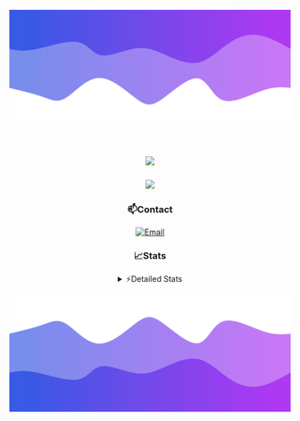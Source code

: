 ![Header](./header.png)
<div align="center">

<h1 align="center">
  <a href="https://git.io/typing-svg">
    <img src="https://readme-typing-svg.herokuapp.com/?lines=Hello,+There!+👋;This+is+chicho.;CEO+on+Hely+Development....;&center=true&size=25">
  </a>
</h1>
  
<p align="center">
  <img src="https://lanyard.cnrad.dev/api/852683595378196480" />
</p>

### 📫Contact
  [![Email](https://img.shields.io/badge/Email-gastondalla@gmail.com-04619f?style=for-the-badge&logo=gmail&logoColor=white)](mailto:gastondalla@gmail.com)
</br>  
### 📈Stats
<details>
    <summary> ⚡Detailed Stats</summary>
    <br/>

<!--START_SECTION:waka-->
![Code Time](http://img.shields.io/badge/Code%20Time-179%20hrs%2054%20mins-blue)

![Profile Views](http://img.shields.io/badge/Profile%20Views-2-blue)

**🐱 My GitHub Data** 

> 📦 37.8 kB Used in GitHub's Storage 
 > 
> 🏆 7 Contributions in the Year 2023
 > 
> 🚫 Not Opted to Hire
 > 
> 📜 6 Public Repositories 
 > 
> 🔑 9 Private Repositories 
 > 
**I'm a Night 🦉** 

```text
🌞 Morning                14 commits          █░░░░░░░░░░░░░░░░░░░░░░░░   04.15 % 
🌆 Daytime                49 commits          ████░░░░░░░░░░░░░░░░░░░░░   14.54 % 
🌃 Evening                158 commits         ████████████░░░░░░░░░░░░░   46.88 % 
🌙 Night                  116 commits         █████████░░░░░░░░░░░░░░░░   34.42 % 
```
📅 **I'm Most Productive on Tuesday** 

```text
Monday                   25 commits          ██░░░░░░░░░░░░░░░░░░░░░░░   07.42 % 
Tuesday                  65 commits          █████░░░░░░░░░░░░░░░░░░░░   19.29 % 
Wednesday                61 commits          █████░░░░░░░░░░░░░░░░░░░░   18.10 % 
Thursday                 37 commits          ███░░░░░░░░░░░░░░░░░░░░░░   10.98 % 
Friday                   48 commits          ████░░░░░░░░░░░░░░░░░░░░░   14.24 % 
Saturday                 48 commits          ████░░░░░░░░░░░░░░░░░░░░░   14.24 % 
Sunday                   53 commits          ████░░░░░░░░░░░░░░░░░░░░░   15.73 % 
```


📊 **This Week I Spent My Time On** 

```text
🕑︎ Time Zone: America/Argentina/Buenos_Aires

💬 Programming Languages: 
C#                       9 hrs 35 mins       ██████████░░░░░░░░░░░░░░░   39.94 % 
Python                   6 hrs 40 mins       ███████░░░░░░░░░░░░░░░░░░   27.77 % 
Other                    4 hrs 34 mins       █████░░░░░░░░░░░░░░░░░░░░   19.05 % 
HTML                     2 hrs 55 mins       ███░░░░░░░░░░░░░░░░░░░░░░   12.19 % 
JSON                     8 mins              ░░░░░░░░░░░░░░░░░░░░░░░░░   00.58 % 

🔥 Editors: 
Visual Studio            14 hrs 5 mins       ███████████████░░░░░░░░░░   58.67 % 
VS Code                  9 hrs 55 mins       ██████████░░░░░░░░░░░░░░░   41.33 % 

🐱‍💻 Projects: 
Unknown Project          7 hrs 33 mins       ████████░░░░░░░░░░░░░░░░░   31.45 % 
Hate                     6 hrs 47 mins       ███████░░░░░░░░░░░░░░░░░░   28.29 % 
StringExtractor          5 hrs 32 mins       ██████░░░░░░░░░░░░░░░░░░░   23.08 % 
Coder                    2 hrs 22 mins       ██░░░░░░░░░░░░░░░░░░░░░░░   09.88 % 
Palometa                 1 hr 45 mins        ██░░░░░░░░░░░░░░░░░░░░░░░   07.30 % 

💻 Operating System: 
Windows                  24 hrs 1 min        █████████████████████████   100.00 % 
```

**I Mostly Code in JavaScript** 

```text
JavaScript               8 repos             █████████░░░░░░░░░░░░░░░░   36.36 % 
CSS                      3 repos             ███░░░░░░░░░░░░░░░░░░░░░░   13.64 % 
C#                       2 repos             ██░░░░░░░░░░░░░░░░░░░░░░░   09.09 % 
Python                   2 repos             ██░░░░░░░░░░░░░░░░░░░░░░░   09.09 % 
Batchfile                1 repo              █░░░░░░░░░░░░░░░░░░░░░░░░   04.55 % 
```




 Last Updated on 26/06/2023 18:17:14 UTC
<!--END_SECTION:waka-->
</details>

![Footer](./footer.png)
